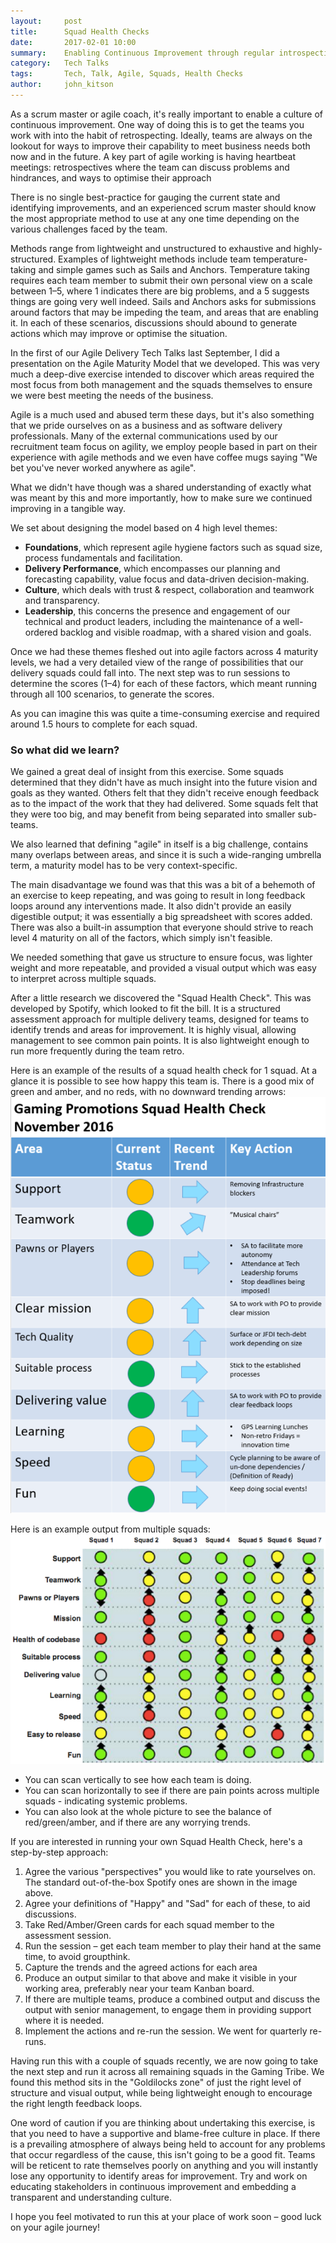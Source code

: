 ```yaml
---
layout:     post
title:      Squad Health Checks
date:       2017-02-01 10:00
summary:    Enabling Continuous Improvement through regular introspection by the teams themselves.
category:   Tech Talks
tags:       Tech, Talk, Agile, Squads, Health Checks
author:     john_kitson
---
```


As a scrum master or agile coach, it's really important to enable a culture of continuous improvement. One way of doing this is to get the teams you work with into the habit of retrospecting.  Ideally, teams are always on the lookout for ways to improve their capability to meet business needs both now and in the future.  A key part of agile working is having heartbeat meetings: retrospectives where the team can discuss problems and hindrances, and ways to optimise their approach

There is no single best-practice for gauging the current state and identifying improvements, and an experienced scrum master should know the most appropriate method to use at any one time depending on the various challenges faced by the team.

Methods range from lightweight and unstructured to exhaustive and highly-structured. Examples of lightweight methods include team temperature-taking and simple games such as Sails and Anchors. Temperature taking requires each team member to submit their own personal view on a scale between 1&ndash;5, where 1 indicates there are big problems, and a 5 suggests things are going very well indeed. Sails and Anchors asks for submissions around factors that may be impeding the team, and areas that are enabling it. In each of these scenarios, discussions should abound to generate actions which may improve or optimise the situation.

In the first of our Agile Delivery Tech Talks last September, I did a presentation on the Agile Maturity Model that we developed. This was very much a deep-dive exercise intended to discover which areas required the most focus from both management and the squads themselves to ensure we were best meeting the needs of the business.

Agile is a much used and abused term these days, but it's also something that we pride ourselves on as a business and as software delivery professionals. Many of the external communications used by our recruitment team focus on agility, we employ people based in part on their experience with agile methods and we even have coffee mugs saying "We bet you've never worked anywhere as agile".

What we didn't have though was a shared understanding of exactly what was meant by this and more importantly, how to make sure we continued improving in a tangible way.

We set about designing the model based on 4 high level themes:

* **Foundations**, which represent agile hygiene factors such as squad size, process fundamentals and facilitation.
* **Delivery Performance**, which encompasses our planning and forecasting capability, value focus and data-driven decision-making.
* **Culture**, which deals with trust & respect, collaboration and teamwork and transparency.
* **Leadership**, this concerns the presence and engagement of our technical and product leaders, including the maintenance of a well-ordered backlog and visible roadmap, with a shared vision and goals.

Once we had these themes fleshed out into agile factors across 4 maturity levels, we had a very detailed view of the range of possibilities that our delivery squads could fall into. The next step was to run sessions to determine the scores (1&ndash;4) for each of these factors, which meant running through all 100 scenarios, to generate the scores.

As you can imagine this was quite a time-consuming exercise and required around 1.5 hours to complete for each squad.

### So what did we learn?
We gained a great deal of insight from this exercise. Some squads determined that they didn't have as much insight into the future vision and goals as they wanted. Others felt that they didn't receive enough feedback as to the impact of the work that they had delivered. Some squads felt that they were too big, and may benefit from being separated into smaller sub-teams.

We also learned that defining "agile" in itself is a big challenge, contains many overlaps between areas, and since it is such a wide-ranging umbrella term, a maturity model has to be very context-specific.

The main disadvantage we found was that this was a bit of a behemoth of an exercise to keep repeating, and was going to result in long feedback loops around any interventions made. It also didn't provide an easily digestible output; it was essentially a big spreadsheet with scores added. There was also a built-in assumption that everyone should strive to reach level 4 maturity on all of the factors, which simply isn't feasible.

We needed something that gave us structure to ensure focus, was lighter weight and more repeatable, and provided a visual output which was easy to interpret across multiple squads.

After a little research we discovered the "Squad Health Check". This was developed by Spotify, which looked to fit the bill. It is a structured assessment approach for multiple delivery teams, designed for teams to identify trends and areas for improvement. It is highly visual, allowing management to see common pain points. It is also lightweight enough to run more frequently during the team retro.

Here is an example of the results of a squad health check for 1 squad. At a glance it is possible to see how happy this team is. There is a good mix of green and amber, and no reds, with no downward trending arrows:
![Squad Health Check](/images/squad-health-checks/gps-shc.png)

Here is an example output from multiple squads:
![Squad Health Check](/images/squad-health-checks/multi-shc.png)

- You can scan vertically to see how each team is doing.
- You can scan horizontally to see if there are pain points across multiple squads - indicating systemic problems.
- You can also look at the whole picture to see the balance of red/green/amber, and if there are any worrying trends.

If you are interested in running your own Squad Health Check, here's a step-by-step approach:

1. Agree the various "perspectives" you would like to rate yourselves on. The standard out-of-the-box Spotify ones are shown in the image above.
2. Agree your definitions of "Happy" and "Sad" for each of these, to aid discussions.
3. Take Red/Amber/Green cards for each squad member to the assessment session.
4. Run the session – get each team member to play their hand at the same time, to avoid groupthink.
5. Capture the trends and the agreed actions for each area
6. Produce an output similar to that above and make it visible in your working area, preferably near your team Kanban board.
7. If there are multiple teams, produce a combined output and discuss the output with senior management, to engage them in providing support where it is needed.
8. Implement the actions and re-run the session. We went for quarterly re-runs.

Having run this with a couple of squads recently, we are now going to take the next step and run it across all remaining squads in the Gaming Tribe. We found this method sits in the "Goldilocks zone" of just the right level of structure and visual output, while being lightweight enough to encourage the right length feedback loops.

One word of caution if you are thinking about undertaking this exercise, is that you need to have a supportive and blame-free culture in place. If there is a prevailing atmosphere of always being held to account for any problems that occur regardless of the cause, this isn't going to be a good fit. Teams will be reticent to rate themselves poorly on anything and you will instantly lose any opportunity to identify areas for improvement. Try and work on educating stakeholders in continuous improvement and embedding a transparent and understanding culture.

I hope you feel motivated to run this at your place of work soon – good luck on your agile journey!
